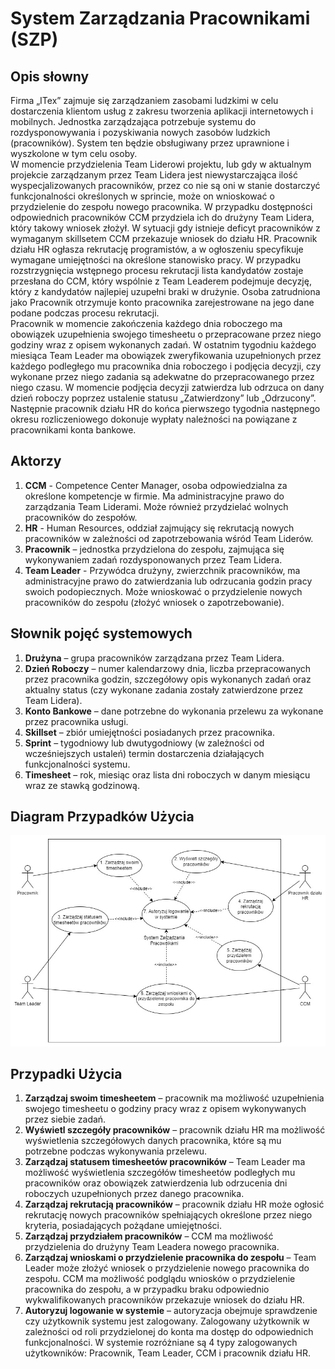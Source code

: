 # System Zarządzania Pracownikami (SZP)
## Opis słowny
Firma „ITex” zajmuje się zarządzaniem zasobami ludzkimi w celu dostarczenia klientom usług z zakresu tworzenia aplikacji internetowych i mobilnych. Jednostka zarządzająca potrzebuje systemu do rozdysponowywania i pozyskiwania nowych zasobów ludzkich (pracowników). System ten będzie obsługiwany przez uprawnione i wyszkolone w tym celu osoby.  
W momencie przydzielenia Team Liderowi projektu, lub gdy w aktualnym projekcie zarządzanym przez Team Lidera jest niewystarczająca ilość wyspecjalizowanych pracowników, przez co nie są oni w stanie dostarczyć funkcjonalności określonych w sprincie, może on wnioskować o przydzielenie do zespołu nowego pracownika. W przypadku dostępności odpowiednich pracowników CCM przydziela ich do drużyny Team Lidera, który takowy wniosek złożył.  W sytuacji gdy istnieje deficyt pracowników z wymaganym skillsetem CCM przekazuje wniosek do działu HR. Pracownik działu HR ogłasza rekrutację programistów, a w ogłoszeniu specyfikuje wymagane umiejętności na określone stanowisko pracy. W przypadku rozstrzygnięcia wstępnego procesu rekrutacji lista kandydatów zostaje przesłana do CCM, który wspólnie z Team Leaderem podejmuje decyzję, który z kandydatów najlepiej uzupełni braki w drużynie. Osoba zatrudniona jako Pracownik otrzymuje konto pracownika zarejestrowane na jego dane podane podczas procesu rekrutacji.  
Pracownik w momencie zakończenia każdego dnia roboczego ma obowiązek uzupełnienia swojego timesheetu o przepracowane przez niego godziny wraz z opisem wykonanych zadań. W ostatnim tygodniu każdego miesiąca Team Leader ma obowiązek zweryfikowania uzupełnionych przez każdego podległego mu pracownika dnia roboczego i podjęcia decyzji, czy wykonane przez niego zadania są adekwatne do przepracowanego przez niego czasu. W momencie podjęcia decyzji zatwierdza lub odrzuca on dany dzień roboczy poprzez ustalenie statusu „Zatwierdzony” lub „Odrzucony”. Następnie pracownik działu HR do końca pierwszego tygodnia następnego okresu rozliczeniowego dokonuje wypłaty należności na powiązane z pracownikami konta bankowe.
## Aktorzy
1. **CCM** - Competence Center Manager, osoba odpowiedzialna za określone kompetencje w firmie. Ma administracyjne prawo do zarządzania Team Liderami. Może również przydzielać wolnych pracowników do zespołów.
2. **HR** - Human Resources, oddział zajmujący się rekrutacją nowych pracowników w zależności od zapotrzebowania wśród Team Liderów.
3. **Pracownik** – jednostka przydzielona do zespołu, zajmująca się wykonywaniem zadań rozdysponowanych przez Team Lidera.
4. **Team Leader** - Przywódca drużyny, zwierzchnik pracowników, ma administracyjne prawo do zatwierdzania lub odrzucania godzin pracy swoich podopiecznych. Może wnioskować o przydzielenie nowych pracowników do zespołu (złożyć wniosek o zapotrzebowanie).
## Słownik pojęć systemowych
1. **Drużyna** – grupa pracowników zarządzana przez Team Lidera.
2. **Dzień Roboczy** – numer kalendarzowy dnia, liczba przepracowanych przez pracownika godzin, szczegółowy opis wykonanych zadań oraz aktualny status (czy wykonane zadania zostały zatwierdzone przez Team Lidera).
3. **Konto Bankowe** – dane potrzebne do wykonania przelewu za wykonane przez pracownika usługi.
4. **Skillset** – zbiór umiejętności posiadanych przez pracownika.
5. **Sprint** – tygodniowy lub dwutygodniowy (w zależności od wcześniejszych ustaleń) termin dostarczenia działających funkcjonalności systemu.
6. **Timesheet** – rok, miesiąc oraz lista dni roboczych w danym miesiącu wraz ze stawką godzinową.
## Diagram Przypadków Użycia
![Didagram Przypadków Użycia](obrazy/dpu.jpg)
## Przypadki Użycia
1. **Zarządzaj swoim timesheetem** – pracownik ma możliwość uzupełnienia swojego timesheetu o godziny pracy wraz z opisem wykonywanych przez siebie zadań.
2. **Wyświetl szczegóły pracowników** – pracownik działu HR ma możliwość wyświetlenia szczegółowych danych pracownika, które są mu potrzebne podczas wykonywania przelewu.
3. **Zarządzaj statusem timesheetów pracowników** – Team Leader ma możliwość wyświetlenia szczegółów timesheetów podległych mu pracowników oraz obowiązek zatwierdzenia lub odrzucenia dni roboczych uzupełnionych przez danego pracownika.
4. **Zarządzaj rekrutacją pracowników** – pracownik działu HR może ogłosić rekrutację nowych pracowników spełniających określone przez niego kryteria, posiadających pożądane umiejętności.
5. **Zarządzaj przydziałem pracowników** – CCM ma możliwość przydzielenia do drużyny Team Leadera nowego pracownika.
6. **Zarządzaj wnioskami o przydzielenie pracownika do zespołu** – Team Leader może złożyć wniosek o przydzielenie nowego pracownika do zespołu. CCM ma możliwość podglądu wniosków o przydzielenie pracownika do zespołu, a w przypadku braku odpowiednio wykwalifikowanych pracowników przekazuje wniosek do działu HR.
7. **Autoryzuj logowanie w systemie** – autoryzacja obejmuje sprawdzenie czy użytkownik systemu jest zalogowany. Zalogowany użytkownik w zależności od roli przydzielonej do konta ma dostęp do odpowiednich funkcjonalności. W systemie rozróżniane są 4 typy zalogowanych użytkowników: Pracownik, Team Leader, CCM i pracownik działu HR.
